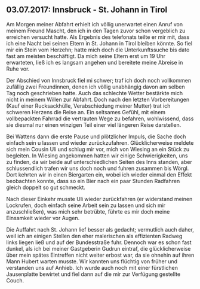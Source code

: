 03.07.2017: Innsbruck - St. Johann in Tirol
-------------------------------------------

Am Morgen meiner Abfahrt erhielt ich völlig unerwartet
einen Anruf von meinem Freund Mascht,
den ich in den Tagen zuvor schon vergeblich zu erreichen versucht hatte.
Als Ergebnis des telefonats teilte er mir mit,
dass ich eine Nacht bei seinen Eltern in St. Johann in Tirol bleiben könnte.
So fiel mir ein Stein vom Herzehn; hatte mich doch
die Unterkunftssuche bis dato fast am meisten beschäftigt.
Da mich seine Eltern erst um 19 Uhr erwarteten,
ließ ich es langsam angehen und bereitete meine Abreise in Ruhe vor.

Der Abschied von Innsbruck fiel mi schwer;
traf ich doch noch vollkommen zufällig zwei Freundinnen,
denen ich völlig unabhängig davon am selben Tag noch geschrieben hatte.
Auch das schlechte Wetter bestärkte mich nicht in meinem Willen zur Abfahrt.
Doch nach den letzten Vorbereitungen (Kauf einer Rucksackhülle,
Verabschiedung meiner Mutter) trat ich schweren Herzens die Reise an.
Ein seltsames Gefühl, mit einem vollbepackten Fahrrad
die vertrauten Wege zu befahren, wohlwissend,
dass sie diesmal nur einen winzigen Teil einer viel längeren Reise darstellen.

Bei Wattens dann die erste Pause und plötzlicher Impuls,
die Sache doch einfach sein u lassen und wieder zurückzufahren.
Glücklicherweise meldete sich mein Cousin Uli und schlug mir vor,
mich von Wiesing an ein Stück zu begleiten.
In Wiesing angekommen hatten wir einige Schwierigkeiten,
uns zu finden, da wir beide auf unterschiedlichen Seiten des Inns standen,
aber schlussendlich trafen wir uns doch noch und fuhren zusammen bis Wörgl.
Dort kehrten wir in einen Biergarten ein,
wobei ich wieder einmal den Effekt beobachten konnte,
dass so ein Bier nach ein paar Stunden Radfahren gleich doppelt so gut schmeckt.

Nach dieser Einkehr musste Uli wieder zurückfahren
(er widerstand meinen Lockrufen, doch einfach seine Arbeit sein zu lassen
und sich mir anzuschließen), was mich sehr betrübte,
führte es mir doch meine Einsamkeit wieder vor Augen.

Die Auffahrt nach St. Johann lief besser als gedacht;
vermutlich auch daher, weil ich an einigen Stellen den eher
malerischen als effizienten Radweg links liegen ließ und
auf der Bundesstraße fuhr.
Dennoch war es schon fast dunkel, als ich bei meiner Gastgeberin Gudrun eintraf,
die glücklicherweise über mein spätes Eintreffen nicht weiter erbost war,
da sie ohnehin auf ihren Mann Hubert warten musste.
Wir kannten uns flüchtig von früher und verstanden uns auf Anhieb.
Ich wurde auch noch mit einer fürstlichen Jausenplatte bewirtet und
fiel dann auf die mir zur Verfügung gestellte Couch.


<!-- Pollen? -->
